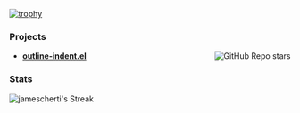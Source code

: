 [![trophy](https://github-profile-trophy.vercel.app/?username=jamescherti&title=Stars,Commits,Repositories,PullRequest&theme=flat)](https://github.com/ryo-ma/github-profile-trophy)

### Projects

- **[outline-indent.el](https://github.com/jamescherti/outline-indent.el)** <img align="right" alt="GitHub Repo stars" src="https://img.shields.io/github/stars/jamescherti/outline-indent.el?style=social">

### Stats

![jamescherti's Streak](https://github-readme-streak-stats.herokuapp.com/?user=jamescherti&theme=default&hide_border=true)

<div id="header" align="center">
<img src="https://komarev.com/ghpvc/?username=jamescherti&style=for-the-badge&color=orange" alt=""/>
</div>
